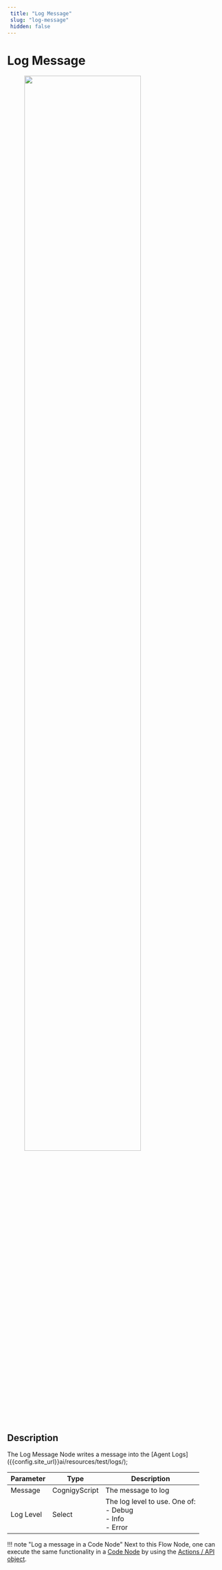 ```yaml
---
 title: "Log Message" 
 slug: "log-message" 
 hidden: false 
---
```

# Log Message

<figure>
  <img class="image-center" src="{{config.site_url}}ai/flow-nodes/images/other/log-message.png" width="80%" />
</figure>

## Description
<div class="divider"></div>
The Log Message Node writes a message into the [Agent Logs]({{config.site_url}}ai/resources/test/logs/);

| Parameter | Type          | Description                                                      |
|-----------|---------------|------------------------------------------------------------------|
| Message   | CognigyScript | The message to log                                               |
| Log Level | Select        | The log level to use. One of:<br/>- Debug<br/>- Info<br/>- Error |

!!! note "Log a message in a Code Node"
    Next to this Flow Node, one can execute the same functionality in a [Code Node]({{config.site_url}}ai/flow-nodes/code/code/) by using the [Actions / API object]({{config.site_url}}ai/flow-nodes/code/actions/).
